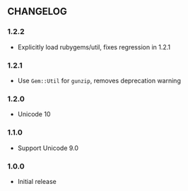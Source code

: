 ## CHANGELOG

### 1.2.2

* Explicitly load rubygems/util, fixes regression in 1.2.1

### 1.2.1

* Use `Gem::Util` for `gunzip`, removes deprecation warning

### 1.2.0

* Unicode 10

### 1.1.0

* Support Unicode 9.0

### 1.0.0

* Initial release

